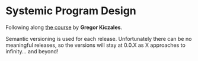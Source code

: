 # Systemic Program Design

Following along [the course](https://www.edx.org/course/how-code-simple-data-ubcx-htc1x) by **Gregor Kiczales**.

Semantic versioning is used for each release. Unfortunately there can be no meaningful releases, so the versions will stay at 0.0.X as X approaches to infinity... and beyond!
